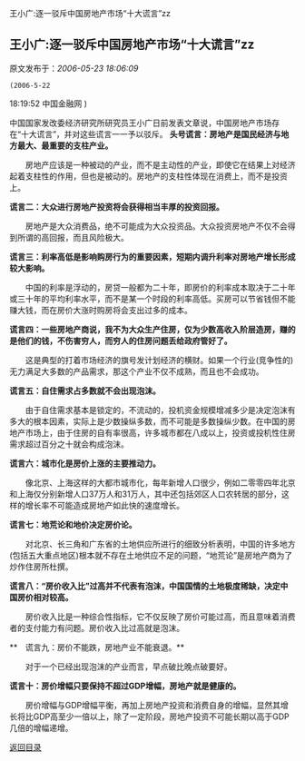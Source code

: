 王小广:逐一驳斥中国房地产市场“十大谎言”zz
## 王小广:逐一驳斥中国房地产市场“十大谎言”zz

 原文发布于：*2006-05-23 18:06:09*

    (2006-5-22
18&#58;19&#58;52  中国金融网 )
  
中国国家发改委经济研究所研究员王小广日前发表文章说，中国房地产市场存在“十大谎言”，并对这些谎言一一予以驳斥。
**头号谎言：房地产是国民经济与地方最大、最重要的支柱产业。**

　　房地产应该是一种被动的产业，而不是主动性的产业，即使它在结果上对经济起着支柱性的作用，但也是被动的。房地产的支柱性体现在消费上，而不是投资上。

**谎言二：大众进行房地产投资将会获得相当丰厚的投资回报。**

　　房地产是大众消费品，绝不可能成为大众投资品。大众投资房地产不仅不会得到所谓的高回报，而且风险极大。

**谎言三：利率高低是影响购房行为的重要因素，短期内调升利率对房地产增长形成较大影响。**

　　中国的利率是浮动的，房贷一般都为二十年，即房价的利率成本取决于二十年或三十年的平均利率水平，而不是某一个时段的利率高低。买房可以节省钱但不能赚大钱，而在房价大涨时购房将会支出过多的成本。

**谎言四：一些房地产商说，我不为大众生产住房，仅为少数高收入阶层造房，赚的是他们的钱，不伤害穷人，而穷人的住房问题丢给政府管好了。**

　　这是典型的打着市场经济的旗号发计划经济的横财。如果一个行业(竞争性的)无力满足大多数的产品需求，那这个产业不仅不成熟，而且也不会成功。

**谎言五：自住需求占多数就不会出现泡沫。**

　　由于自住需求基本是锁定的，不流动的，投机资金规模增减多少是决定泡沫有多大的根本因素，实际上是少数操纵多数，而不可能是多数操纵少数。在中国的房地产市场上，由于住房的自有率很高，许多城市都在八成以上，投资或投机性住房需求超过百分之十就会构成泡沫。

**谎言六：城市化是房价上涨的主要推动力。**

　　像北京、上海这样的大都市城市化，每年新增人口很少，例如二零零四年北京和上海仅分别新增人口37万人和31万人，其中还包括郊区人口农转居的部分，这样的增长率不可能造成房地产如此快的速度增长。

**谎言七：地荒论和地价决定房价论。**

　　对北京、长三角和广东省的土地供应所进行的细致分析表明，中国的许多地方(包括五大重点地区)根本就不存在土地供应不足的问题，“地荒论”是房地产商为了炒作住房所杜撰。

**谎言八：“房价收入比”过高并不代表有泡沫，中国国情的土地极度稀缺，决定中国房价相对较高。**

　　房价收入比是一种综合性指标，它不仅反映了房价可能过高，而且意味着消费者的支付能力有问题。房价收入比过高就是泡沫。

**　谎言九：房价不能跌，房地产业不能衰退。**

　　对于一个已经出现泡沫的产业而言，早点破比晚点破要好。

**谎言十：房价增幅只要保持不超过GDP增幅，房地产就是健康的。**

　　房价增幅与GDP增幅平衡，再加上房地产投资和消费自身的增幅，显然其增长将比GDP高至少一倍以上，除了一定阶段，房地产投资不可能长期以高于GDP几倍的增幅递增。

[返回目录](index.html)
